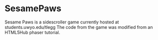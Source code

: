 # SesamePaws
Sesame Paws is a sidescroller game currently hosted at students.uwyo.edu/tlegg
The code from the game was modified from an HTML5Hub phaser tutorial.
